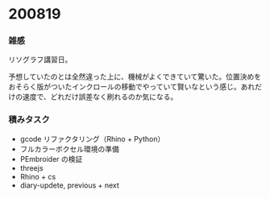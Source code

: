 # 200819  

### 雑感  

リソグラフ講習日。  

予想していたのとは全然違った上に、機械がよくできていて驚いた。位置決めをおそらく版がついたインクロールの移動でやっていて賢いなという感じ。あれだけの速度で、どれだけ誤差なく刷れるのか気になる。  

### 積みタスク  

- gcode リファクタリング（Rhino + Python）  
- フルカラーボクセル環境の準備  
- PEmbroider の検証  
- threejs  
- Rhino + cs  
- diary-updete, previous + next  
